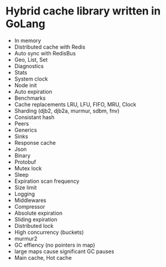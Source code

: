 # Hybrid cache library written in GoLang
- In memory
- Distributed cache with Redis
- Auto sync with RedisBus
- Geo, List, Set
- Diagnostics
- Stats
- System clock
- Node init
- Auto expiration
- Benchmarks
- Cache replacements LRU, LFU, FIFO, MRU, Clock
- Sharding (djb2, djb2a, murmur, sdbm, fnv)
- Consistant hash
- Peers
- Generics
- Sinks
- Response cache
- Json
- Binary
- Protobuf
- Mutex lock
- Sleep
- Expiration scan frequency
- Size limit
- Logging
- Middlewares
- Compressor
- Absolute expiration
- Sliding expiration
- Distributed lock
- High concurrency (buckets)
- murmur2
- GC effiency (no pointers in map)
- large maps cause significant GC pauses
- Main cache, Hot cache
